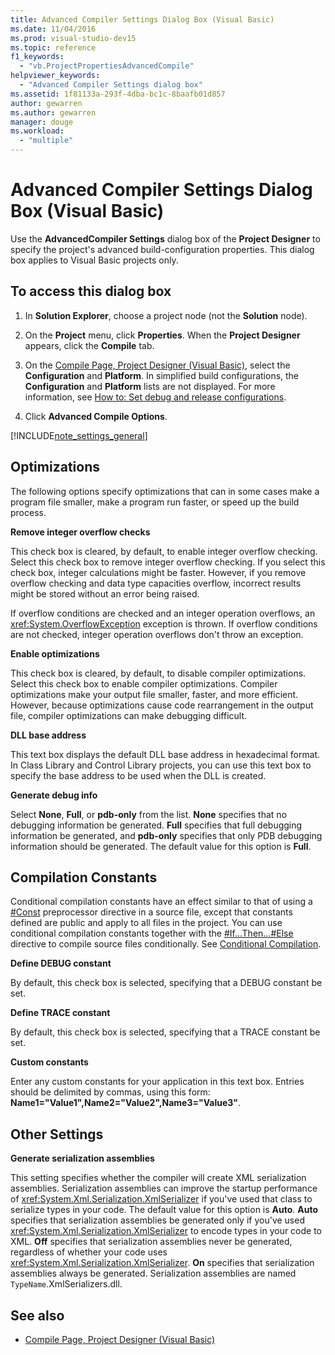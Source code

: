 ```yaml
---
title: Advanced Compiler Settings Dialog Box (Visual Basic)
ms.date: 11/04/2016
ms.prod: visual-studio-dev15
ms.topic: reference
f1_keywords:
  - "vb.ProjectPropertiesAdvancedCompile"
helpviewer_keywords:
  - "Advanced Compiler Settings dialog box"
ms.assetid: 1f81133a-293f-4dba-bc1c-8baafb01d857
author: gewarren
ms.author: gewarren
manager: douge
ms.workload:
  - "multiple"
---
```

# Advanced Compiler Settings Dialog Box (Visual Basic)

Use the **AdvancedCompiler Settings** dialog box of the **Project Designer** to specify the project's advanced build-configuration properties. This dialog box applies to Visual Basic projects only.

## To access this dialog box

1.  In **Solution Explorer**, choose a project node (not the **Solution** node).

2.  On the **Project** menu, click **Properties**. When the **Project Designer** appears, click the **Compile** tab.

3.  On the [Compile Page, Project Designer (Visual Basic)](../../ide/reference/compile-page-project-designer-visual-basic.md), select the **Configuration** and **Platform**. In simplified build configurations, the **Configuration** and **Platform** lists are not displayed. For more information, see [How to: Set debug and release configurations](../../debugger/how-to-set-debug-and-release-configurations.md).

4.  Click **Advanced Compile Options**.

[!INCLUDE[note_settings_general](../../data-tools/includes/note_settings_general_md.md)]

## Optimizations

 The following options specify optimizations that can in some cases make a program file smaller, make a program run faster, or speed up the build process.

**Remove integer overflow checks**

This check box is cleared, by default, to enable integer overflow checking. Select this check box to remove integer overflow checking. If you select this check box, integer calculations might be faster. However, if you remove overflow checking and data type capacities overflow, incorrect results might be stored without an error being raised.

If overflow conditions are checked and an integer operation overflows, an <xref:System.OverflowException> exception is thrown. If overflow conditions are not checked, integer operation overflows don't throw an exception.

**Enable optimizations**

This check box is cleared, by default, to disable compiler optimizations. Select this check box to enable compiler optimizations. Compiler optimizations make your output file smaller, faster, and more efficient. However, because optimizations cause code rearrangement in the output file, compiler optimizations can make debugging difficult.

 **DLL base address**

 This text box displays the default DLL base address in hexadecimal format. In Class Library and Control Library projects, you can use this text box to specify the base address to be used when the DLL is created.

 **Generate debug info**

 Select **None**, **Full**, or **pdb-only** from the list. **None** specifies that no debugging information be generated. **Full** specifies that full debugging information be generated, and **pdb-only** specifies that only PDB debugging information should be generated. The default value for this option is **Full**.

## Compilation Constants

Conditional compilation constants have an effect similar to that of using a [#Const](/dotnet/visual-basic/language-reference/directives/const-directive) preprocessor directive in a source file, except that constants defined are public and apply to all files in the project. You can use conditional compilation constants together with the [#If...Then...#Else](/dotnet/visual-basic/language-reference/directives/if-then-else-directives) directive to compile source files conditionally. See [Conditional Compilation](/dotnet/visual-basic/programming-guide/program-structure/conditional-compilation).

 **Define DEBUG constant**

 By default, this check box is selected, specifying that a DEBUG constant be set.

 **Define TRACE constant**

 By default, this check box is selected, specifying that a TRACE constant be set.

 **Custom constants**

 Enter any custom constants for your application in this text box. Entries should be delimited by commas, using this form: **Name1="Value1",Name2="Value2",Name3="Value3"**.

## Other Settings

**Generate serialization assemblies**

This setting specifies whether the compiler will create XML serialization assemblies. Serialization assemblies can improve the startup performance of <xref:System.Xml.Serialization.XmlSerializer> if you've used that class to serialize types in your code. The default value for this option is **Auto**. **Auto** specifies that serialization assemblies be generated only if you've used <xref:System.Xml.Serialization.XmlSerializer> to encode types in your code to XML. **Off** specifies that serialization assemblies never be generated, regardless of whether your code uses <xref:System.Xml.Serialization.XmlSerializer>. **On** specifies that serialization assemblies always be generated. Serialization assemblies are named `TypeName`.XmlSerializers.dll.

## See also

- [Compile Page, Project Designer (Visual Basic)](../../ide/reference/compile-page-project-designer-visual-basic.md)